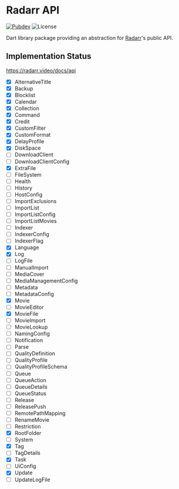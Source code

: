 # Radarr API

[![Pubdev][pubdev-shield]][pubdev]
![License][license-shield]

Dart library package providing an abstraction for [Radarr](https://radarr.video)'s public API.

## Implementation Status

https://radarr.video/docs/api

- [x] AlternativeTitle
- [x] Backup
- [x] Blocklist
- [x] Calendar
- [x] Collection
- [x] Command
- [x] Credit
- [x] CustomFilter
- [x] CustomFormat
- [x] DelayProfile
- [x] DiskSpace
- [ ] DownloadClient
- [ ] DownloadClientConfig
- [x] ExtraFile
- [ ] FileSystem
- [ ] Health
- [ ] History
- [ ] HostConfig
- [ ] ImportExclusions
- [ ] ImportList
- [ ] ImportListConfig
- [ ] ImportListMovies
- [ ] Indexer
- [ ] IndexerConfig
- [ ] IndexerFlag
- [x] Language
- [x] Log
- [ ] LogFile
- [ ] ManualImport
- [ ] MediaCover
- [ ] MediaManagementConfig
- [ ] Metadata
- [ ] MetadataConfig
- [x] Movie
- [ ] MovieEditor
- [x] MovieFile
- [ ] MovieImport
- [ ] MovieLookup
- [ ] NamingConfig
- [ ] Notification
- [ ] Parse
- [ ] QualityDefinition
- [ ] QualityProfile
- [ ] QualityProfileSchema
- [ ] Queue
- [ ] QueueAction
- [ ] QueueDetails
- [ ] QueueStatus
- [ ] Release
- [ ] ReleasePush
- [ ] RemotePathMapping
- [ ] RenameMovie
- [ ] Restriction
- [x] RootFolder
- [ ] System
- [x] Tag
- [ ] TagDetails
- [x] Task
- [ ] UiConfig
- [x] Update
- [ ] UpdateLogFile

[license-shield]: https://img.shields.io/github/license/RoninComputer/dart-radarr-api?style=for-the-badge
[pubdev]: https://pub.dev/packages/radarr_api/
[pubdev-shield]: https://img.shields.io/pub/v/radarr_api.svg?style=for-the-badge
